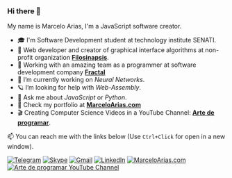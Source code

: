 ### Hi there 👋

My name is Marcelo Arias, I'm a JavaScript software creator.

- 🎓 I'm Software Development student at technology institute SENATI.
- 🔬 Web developer and creator of graphical interface algorithms at non-profit organization **[Filosinapsis](https://github.com/Filosinapsis/)**.
- 🤖 Working with an amazing team as a programmer at software development company **[Fractal](https://www.linkedin.com/in/celer-s-a-c-98b270a9/)**
- 🔭 I’m currently working on *Neural Networks*.
- 🪐 I’m looking for help with *Web-Assembly*.
- 💬 Ask me about *JavaScript* or *Python*.
- 📡 Check my portfolio at **[MarceloArias.com](https://marceloarias.com/)**
- 🎬 Creating Computer Science Videos in a YouTube Channel: **[Arte de programar](https://www.youtube.com/channel/UCUkT_iLP5NU10Gk-zBu3IeA/)**.

📫 You can reach me with the links below (Use `Ctrl+Click` for open in a new window).

[![Telegram](https://img.shields.io/badge/-Telegram-2CA5E0?style=for-the-badge&logo=telegram&logoColor=white)](https://t.me/macky360)
[![Skype](https://img.shields.io/badge/-Skype-00AFF0?style=for-the-badge&logo=skype&logoColor=white)](https://join.skype.com/invite/r9zULbAz47EJ)
[![Gmail](https://img.shields.io/badge/-Gmail-D14836?style=for-the-badge&logo=gmail&logoColor=white)](mailto:mail.marcelo.as@gmail.com)
[![LinkedIn](https://img.shields.io/badge/-LinkedIn-0077B5?style=for-the-badge&logo=linkedin&logoColor=white)](https://www.linkedin.com/in/marcelo-arias/)
[![MarceloArias.com](https://img.shields.io/badge/-MarceloArias.com-3f50b5?style=for-the-badge&logo=atom&logoColor=white)](https://www.marceloarias.com/)
[![Arte de programar YouTube Channel](https://img.shields.io/badge/-Arte%20de%20programar-e4002b?style=for-the-badge&logo=youtube&logoColor=white)](https://www.youtube.com/channel/UCUkT_iLP5NU10Gk-zBu3IeA/)
